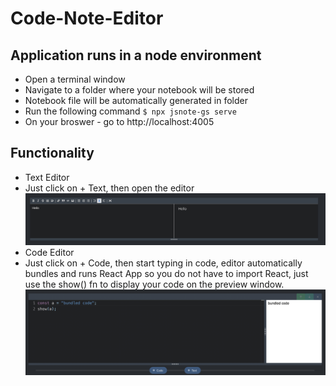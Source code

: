 # Code-Note-Editor

## Application runs in a node environment

- Open a terminal window
- Navigate to a folder where your notebook will be stored
- Notebook file will be automatically generated in folder
- Run the following command
  `$ npx jsnote-gs serve`
- On your broswer - go to http://localhost:4005

## Functionality

- Text Editor
- Just click on + Text, then open the editor
  ![Text Editor](/packages/cli/images/text_editor.png)
- Code Editor
- Just click on + Code, then start typing in code, editor automatically bundles and runs React App so you do not have to import React, just use the show() fn to display your code on the preview window.
  ![Code Editor](/packages/cli/images/code_editor.png)
